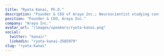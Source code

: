 ```yaml
---
title: "Ryota Kanai, Ph.D."
description: "Founder & CEO of Araya Inc.; Neuroscientist studying consciousness and AI"
position: "Founder & CEO, Araya Inc."
company: "Araya Inc."
avatar_url: "/images/speakers/ryota-kanai.png"
social:
  twitter: "kanair"
  linkedin: "ryota-kanai-3585979"
slug: "ryota-kanai"
---
```

